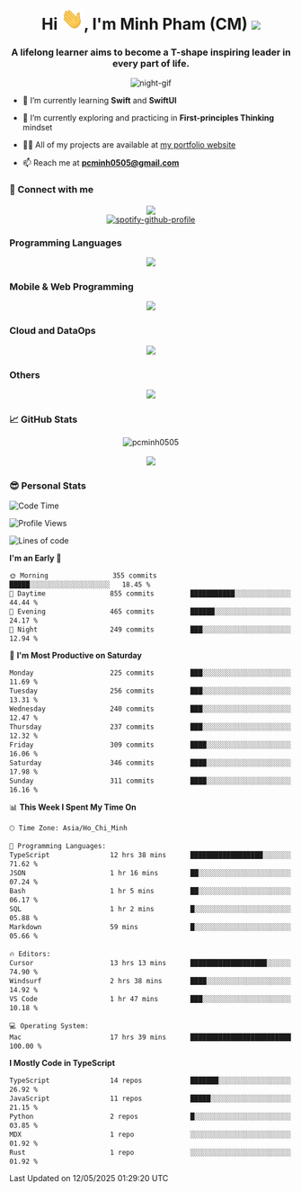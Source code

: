<h1 align="center">Hi <img src="https://raw.githubusercontent.com/ABSphreak/ABSphreak/master/gifs/Hi.gif" width="40px" />, I'm Minh Pham (CM) <img src="https://media.giphy.com/media/1ynCEtlgMPAeNAqdnu/giphy.gif" width="20px" /> </h1>
<h3 align="center">A lifelong learner aims to become a T-shape inspiring leader in every part of life.</h3>

<p align="center">
  <img src="https://media.giphy.com/media/xUA7bdpLxQhsSQdyog/giphy.gif" alt="night-gif" height="200em"/>
</p>

- 🌱 I’m currently learning **Swift** and **SwiftUI**

- 🔭 I’m currently exploring and practicing in **First-principles Thinking** mindset

- 👨‍💻 All of my projects are available at [my portfolio website](https://pcminh0505.vercel.app/)

- 📫 Reach me at **pcminh0505@gmail.com**


<h3 align="left">🧬 Connect with me</h3>
<p align="center">
<a href="https://linkedin.com/in/pcminh0505" target="blank"><img align="center" src="https://img.shields.io/badge/linkedin-%230077B5.svg?style=for-the-badge&logo=linkedin&logoColor=white" /></a>
<br/>
<a href="https://spotify-github-profile.kittinanx.com/api/view?uid=217d5ndg2rakxarcnspwomj7q&redirect=true">
  <img height="350em" src="https://spotify-github-profile.kittinanx.com/api/view?uid=217d5ndg2rakxarcnspwomj7q&cover_image=true&theme=default&bar_color_cover=true" alt="spotify-github-profile" />
</a>
</p>

<h3 align="left">Programming Languages</h3>
<p align="center">
  <a href="https://skillicons.dev">
    <img src="https://skillicons.dev/icons?i=py,ts,go,rust,java,swift,dart,solidity,cpp" />
  </a>
</p>

<h3 align="left">Mobile & Web Programming</h3>
<p align="center">
  <a href="https://skillicons.dev">
    <img src="https://skillicons.dev/icons?i=react,nextjs,flutter,graphql,fastapi,nodejs,spring,postgres,mongodb" />
  </a>
</p>

<h3 align="left">Cloud and DataOps</h3>
<p align="center">
  <a href="https://skillicons.dev">
     <img src="https://skillicons.dev/icons?i=aws,firebase,gcp,supabase,vercel,docker,kafka,redis,cassandra" />
  </a>
</p>

<h3 align="left">Others</h3>
<p align="center">
  <a href="https://skillicons.dev">
    <img src="https://skillicons.dev/icons?i=apple,anaconda,vscode,figma,postman,notion,obsidian" />
  </a>
</p>

<h3 align="left">📈 GitHub Stats</h3>

<p align="center">
<img height="180em" src="https://github-readme-stats.vercel.app/api?username=pcminh0505&count_private=true&show_icons=true&include_all_commits=true&theme=ayu-mirage&show_icons=true&locale=en" alt="pcminh0505" />
<br/><br/>
<img src="https://github-profile-trophy.vercel.app/?username=pcminh0505&theme=onedark&rank=SECRET,SSS,SS,S,AAA,AA,A&column=3" />
</p>

<h3 align="left">😎 Personal Stats</h3>

<!--START_SECTION:waka-->
![Code Time](http://img.shields.io/badge/Code%20Time-1%2C744%20hrs%2028%20mins-blue)

![Profile Views](http://img.shields.io/badge/Profile%20Views-0-blue)

![Lines of code](https://img.shields.io/badge/From%20Hello%20World%20I%27ve%20Written-17.1%20million%20lines%20of%20code-blue)

**I'm an Early 🐤** 

```text
🌞 Morning                355 commits         █████░░░░░░░░░░░░░░░░░░░░   18.45 % 
🌆 Daytime                855 commits         ███████████░░░░░░░░░░░░░░   44.44 % 
🌃 Evening                465 commits         ██████░░░░░░░░░░░░░░░░░░░   24.17 % 
🌙 Night                  249 commits         ███░░░░░░░░░░░░░░░░░░░░░░   12.94 % 
```
📅 **I'm Most Productive on Saturday** 

```text
Monday                   225 commits         ███░░░░░░░░░░░░░░░░░░░░░░   11.69 % 
Tuesday                  256 commits         ███░░░░░░░░░░░░░░░░░░░░░░   13.31 % 
Wednesday                240 commits         ███░░░░░░░░░░░░░░░░░░░░░░   12.47 % 
Thursday                 237 commits         ███░░░░░░░░░░░░░░░░░░░░░░   12.32 % 
Friday                   309 commits         ████░░░░░░░░░░░░░░░░░░░░░   16.06 % 
Saturday                 346 commits         ████░░░░░░░░░░░░░░░░░░░░░   17.98 % 
Sunday                   311 commits         ████░░░░░░░░░░░░░░░░░░░░░   16.16 % 
```


📊 **This Week I Spent My Time On** 

```text
🕑︎ Time Zone: Asia/Ho_Chi_Minh

💬 Programming Languages: 
TypeScript               12 hrs 38 mins      ██████████████████░░░░░░░   71.62 % 
JSON                     1 hr 16 mins        ██░░░░░░░░░░░░░░░░░░░░░░░   07.24 % 
Bash                     1 hr 5 mins         ██░░░░░░░░░░░░░░░░░░░░░░░   06.17 % 
SQL                      1 hr 2 mins         █░░░░░░░░░░░░░░░░░░░░░░░░   05.88 % 
Markdown                 59 mins             █░░░░░░░░░░░░░░░░░░░░░░░░   05.66 % 

🔥 Editors: 
Cursor                   13 hrs 13 mins      ███████████████████░░░░░░   74.90 % 
Windsurf                 2 hrs 38 mins       ████░░░░░░░░░░░░░░░░░░░░░   14.92 % 
VS Code                  1 hr 47 mins        ███░░░░░░░░░░░░░░░░░░░░░░   10.18 % 

💻 Operating System: 
Mac                      17 hrs 39 mins      █████████████████████████   100.00 % 
```

**I Mostly Code in TypeScript** 

```text
TypeScript               14 repos            ███████░░░░░░░░░░░░░░░░░░   26.92 % 
JavaScript               11 repos            █████░░░░░░░░░░░░░░░░░░░░   21.15 % 
Python                   2 repos             █░░░░░░░░░░░░░░░░░░░░░░░░   03.85 % 
MDX                      1 repo              ░░░░░░░░░░░░░░░░░░░░░░░░░   01.92 % 
Rust                     1 repo              ░░░░░░░░░░░░░░░░░░░░░░░░░   01.92 % 
```




 Last Updated on 12/05/2025 01:29:20 UTC
<!--END_SECTION:waka-->

